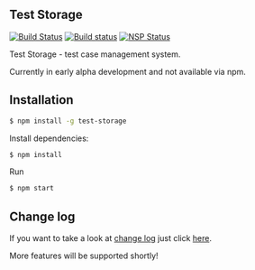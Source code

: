 ## Test Storage
[![Build Status](https://travis-ci.org/pumano/test-storage.svg?branch=master)](https://travis-ci.org/pumano/test-storage) [![Build status](https://ci.appveyor.com/api/projects/status/os1k40f5ompu8sie?svg=true)](https://ci.appveyor.com/project/pumano/test-storage) [![NSP Status](https://nodesecurity.io/orgs/test-storage/projects/d069f441-5513-4289-99ef-95901d6569a4/badge)](https://nodesecurity.io/orgs/test-storage/projects/d069f441-5513-4289-99ef-95901d6569a4)

Test Storage - test case management system.

Currently in early alpha development and not available via npm. 

## Installation

```sh
$ npm install -g test-storage
```

Install dependencies:

```bash
$ npm install
```

Run

```bash
$ npm start
```

## Change log 
If you want to take a look at [change log](https://github.com/pumano/test-storage/blob/master/CHANGELOG.md) just click [here](https://github.com/pumano/test-storage/blob/master/CHANGELOG.md).

More features will be supported shortly!
